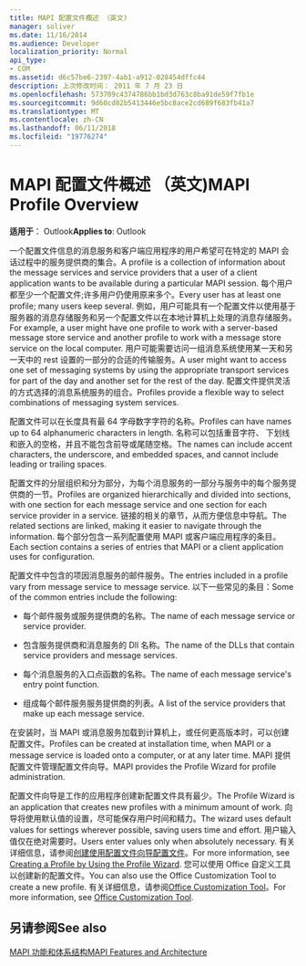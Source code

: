 ```yaml
---
title: MAPI 配置文件概述 （英文)
manager: soliver
ms.date: 11/16/2014
ms.audience: Developer
localization_priority: Normal
api_type:
- COM
ms.assetid: d6c57be6-2397-4ab1-a912-028454dffc44
description: 上次修改时间： 2011 年 7 月 23 日
ms.openlocfilehash: 573709c4374786bb1bd3d763c8ba91de59f7fb1e
ms.sourcegitcommit: 9d60cd82b5413446e5bc8ace2cd689f683fb41a7
ms.translationtype: MT
ms.contentlocale: zh-CN
ms.lasthandoff: 06/11/2018
ms.locfileid: "19776274"
---
```

# <a name="mapi-profile-overview"></a><span data-ttu-id="b9dd3-103">MAPI 配置文件概述 （英文)</span><span class="sxs-lookup"><span data-stu-id="b9dd3-103">MAPI Profile Overview</span></span>

  
  
<span data-ttu-id="b9dd3-104">**适用于**： Outlook</span><span class="sxs-lookup"><span data-stu-id="b9dd3-104">**Applies to**: Outlook</span></span> 
  
<span data-ttu-id="b9dd3-105">一个配置文件信息的消息服务和客户端应用程序的用户希望可在特定的 MAPI 会话过程中的服务提供商的集合。</span><span class="sxs-lookup"><span data-stu-id="b9dd3-105">A profile is a collection of information about the message services and service providers that a user of a client application wants to be available during a particular MAPI session.</span></span> <span data-ttu-id="b9dd3-106">每个用户都至少一个配置文件;许多用户仍使用原来多个。</span><span class="sxs-lookup"><span data-stu-id="b9dd3-106">Every user has at least one profile; many users keep several.</span></span> <span data-ttu-id="b9dd3-107">例如，用户可能具有一个配置文件以使用基于服务器的消息存储服务和另一个配置文件以在本地计算机上处理的消息存储服务。</span><span class="sxs-lookup"><span data-stu-id="b9dd3-107">For example, a user might have one profile to work with a server-based message store service and another profile to work with a message store service on the local computer.</span></span> <span data-ttu-id="b9dd3-108">用户可能需要访问一组消息系统使用某一天和另一天中的 rest 设置的一部分的合适的传输服务。</span><span class="sxs-lookup"><span data-stu-id="b9dd3-108">A user might want to access one set of messaging systems by using the appropriate transport services for part of the day and another set for the rest of the day.</span></span> <span data-ttu-id="b9dd3-109">配置文件提供灵活的方式选择的消息系统服务的组合。</span><span class="sxs-lookup"><span data-stu-id="b9dd3-109">Profiles provide a flexible way to select combinations of messaging system services.</span></span> 
  
<span data-ttu-id="b9dd3-110">配置文件可以在长度具有最 64 字母数字字符的名称。</span><span class="sxs-lookup"><span data-stu-id="b9dd3-110">Profiles can have names up to 64 alphanumeric characters in length.</span></span> <span data-ttu-id="b9dd3-111">名称可以包括重音字符、 下划线和嵌入的空格，并且不能包含前导或尾随空格。</span><span class="sxs-lookup"><span data-stu-id="b9dd3-111">The names can include accent characters, the underscore, and embedded spaces, and cannot include leading or trailing spaces.</span></span> 
  
<span data-ttu-id="b9dd3-112">配置文件的分层组织和分为部分，为每个消息服务的一部分与服务中的每个服务提供商的一节。</span><span class="sxs-lookup"><span data-stu-id="b9dd3-112">Profiles are organized hierarchically and divided into sections, with one section for each message service and one section for each service provider in a service.</span></span> <span data-ttu-id="b9dd3-113">链接的相关的章节，从而方便信息中导航。</span><span class="sxs-lookup"><span data-stu-id="b9dd3-113">The related sections are linked, making it easier to navigate through the information.</span></span> <span data-ttu-id="b9dd3-114">每个部分包含一系列配置使用 MAPI 或客户端应用程序的条目。</span><span class="sxs-lookup"><span data-stu-id="b9dd3-114">Each section contains a series of entries that MAPI or a client application uses for configuration.</span></span>
  
<span data-ttu-id="b9dd3-115">配置文件中包含的项因消息服务的邮件服务。</span><span class="sxs-lookup"><span data-stu-id="b9dd3-115">The entries included in a profile vary from message service to message service.</span></span> <span data-ttu-id="b9dd3-116">以下一些常见的条目：</span><span class="sxs-lookup"><span data-stu-id="b9dd3-116">Some of the common entries include the following:</span></span>
  
- <span data-ttu-id="b9dd3-117">每个邮件服务或服务提供商的名称。</span><span class="sxs-lookup"><span data-stu-id="b9dd3-117">The name of each message service or service provider.</span></span>
    
- <span data-ttu-id="b9dd3-118">包含服务提供商和消息服务的 Dll 名称。</span><span class="sxs-lookup"><span data-stu-id="b9dd3-118">The name of the DLLs that contain service providers and message services.</span></span>
    
- <span data-ttu-id="b9dd3-119">每个消息服务的入口点函数的名称。</span><span class="sxs-lookup"><span data-stu-id="b9dd3-119">The name of each message service's entry point function.</span></span>
    
- <span data-ttu-id="b9dd3-120">组成每个邮件服务服务提供商的列表。</span><span class="sxs-lookup"><span data-stu-id="b9dd3-120">A list of the service providers that make up each message service.</span></span>
    
<span data-ttu-id="b9dd3-121">在安装时，当 MAPI 或消息服务加载到计算机上，或任何更高版本时，可以创建配置文件。</span><span class="sxs-lookup"><span data-stu-id="b9dd3-121">Profiles can be created at installation time, when MAPI or a message service is loaded onto a computer, or at any later time.</span></span> <span data-ttu-id="b9dd3-122">MAPI 提供配置文件管理配置文件向导。</span><span class="sxs-lookup"><span data-stu-id="b9dd3-122">MAPI provides the Profile Wizard for profile administration.</span></span> 
  
<span data-ttu-id="b9dd3-123">配置文件向导是工作的应用程序创建新配置文件具有最少。</span><span class="sxs-lookup"><span data-stu-id="b9dd3-123">The Profile Wizard is an application that creates new profiles with a minimum amount of work.</span></span> <span data-ttu-id="b9dd3-124">向导将使用默认值的设置，尽可能保存用户时间和精力。</span><span class="sxs-lookup"><span data-stu-id="b9dd3-124">The wizard uses default values for settings wherever possible, saving users time and effort.</span></span> <span data-ttu-id="b9dd3-125">用户输入值仅在绝对需要时。</span><span class="sxs-lookup"><span data-stu-id="b9dd3-125">Users enter values only when absolutely necessary.</span></span> <span data-ttu-id="b9dd3-126">有关详细信息，请参阅[创建使用配置文件向导配置文件](creating-a-profile-by-using-the-profile-wizard.md)。</span><span class="sxs-lookup"><span data-stu-id="b9dd3-126">For more information, see [Creating a Profile by Using the Profile Wizard](creating-a-profile-by-using-the-profile-wizard.md).</span></span> <span data-ttu-id="b9dd3-127">您可以使用 Office 自定义工具以创建新的配置文件。</span><span class="sxs-lookup"><span data-stu-id="b9dd3-127">You can also use the Office Customization Tool to create a new profile.</span></span> <span data-ttu-id="b9dd3-128">有关详细信息，请参阅[Office Customization Tool](http://go.microsoft.com/fwlink/?LinkId=123000)。</span><span class="sxs-lookup"><span data-stu-id="b9dd3-128">For more information, see [Office Customization Tool](http://go.microsoft.com/fwlink/?LinkId=123000).</span></span>
  
## <a name="see-also"></a><span data-ttu-id="b9dd3-129">另请参阅</span><span class="sxs-lookup"><span data-stu-id="b9dd3-129">See also</span></span>



[<span data-ttu-id="b9dd3-130">MAPI 功能和体系结构</span><span class="sxs-lookup"><span data-stu-id="b9dd3-130">MAPI Features and Architecture</span></span>](mapi-features-and-architecture.md)

